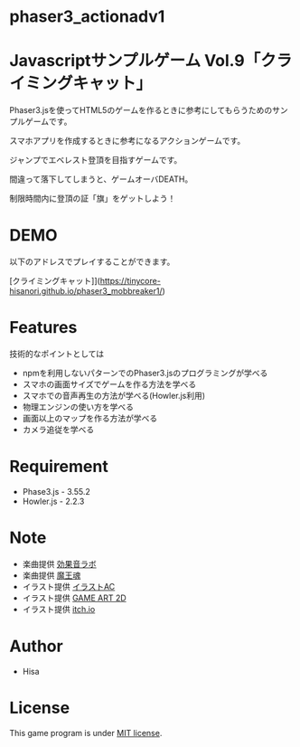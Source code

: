# phaser3_actionadv1
# Javascriptサンプルゲーム Vol.9「クライミングキャット」
 
Phaser3.jsを使ってHTML5のゲームを作るときに参考にしてもらうためのサンプルゲームです。

スマホアプリを作成するときに参考になるアクションゲームです。

ジャンプでエベレスト登頂を目指すゲームです。

間違って落下してしまうと、ゲームオーバDEATH。

制限時間内に登頂の証「旗」をゲットしよう！

# DEMO
 
以下のアドレスでプレイすることができます。

[クライミングキャット]](https://tinycore-hisanori.github.io/phaser3_mobbreaker1/)

 
# Features
 
技術的なポイントとしては

* npmを利用しないパターンでのPhaser3.jsのプログラミングが学べる
* スマホの画面サイズでゲームを作る方法を学べる
* スマホでの音声再生の方法が学べる(Howler.js利用)
* 物理エンジンの使い方を学べる
* 画面以上のマップを作る方法が学べる
* カメラ追従を学べる

# Requirement
 
* Phase3.js      - 3.55.2
* Howler.js      - 2.2.3
 
# Note

 * 楽曲提供 [効果音ラボ](https://soundeffect-lab.info/sound/anime/)
 * 楽曲提供 [魔王魂](https://maou.audio/)
 * イラスト提供 [イラストAC](https://www.ac-illust.com/)
 * イラスト提供 [GAME ART 2D](https://www.gameart2d.com/freebies.html)
 * イラスト提供 [itch.io](https://itch.io/game-assets/top-sellers/free)

 
# Author
 
* Hisa
 
# License
 
This game program is under [MIT license](https://en.wikipedia.org/wiki/MIT_License).